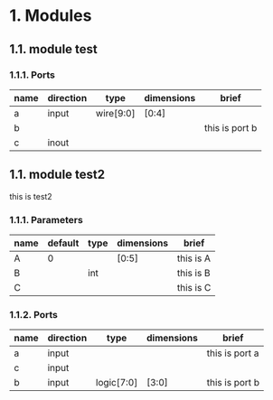 # 1. Modules

## 1.1. module test

### 1.1.1. Ports

| name | direction | type | dimensions | brief |
| ---- | --------- | ---- | ---------- | ----- |
| a | input | wire[9:0] | [0:4] |  |
| b |  |  |  |  this is port b |
| c | inout |  |  |  |

## 1.1. module test2

this is test2

### 1.1.1. Parameters

| name | default | type | dimensions | brief |
| ---- | ------- | ---- | ---------- | ----- |
| A | 0 |  | [0:5] | this is A |
| B |  | int |  | this is B  |
| C |  |  |  |  this is C |

### 1.1.2. Ports

| name | direction | type | dimensions | brief |
| ---- | --------- | ---- | ---------- | ----- |
| a | input |  |  | this is port a |
| c | input |  |  |  |
| b | input | logic[7:0] | [3:0] |  this is port b |


